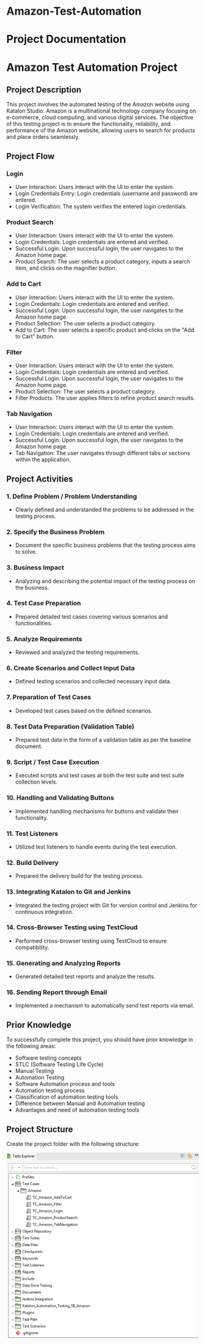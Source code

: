 # Amazon-Test-Automation

# Project Documentation

# Amazon Test Automation Project

## Project Description

This project involves the automated testing of the Amazon website using Katalon Studio. Amazon is a multinational technology company focusing on e-commerce, cloud computing, and various digital services. The objective of this testing project is to ensure the functionality, reliability, and performance of the Amazon website, allowing users to search for products and place orders seamlessly.

## Project Flow

### Login
 - User Interaction: Users interact with the UI to enter the system.
 - Login Credentials Entry: Login credentials (username and password) are entered.
 - Login Verification: The system verifies the entered login credentials.

### Product Search
 - User Interaction: Users interact with the UI to enter the system.
 - Login Credentials: Login credentials are entered and verified.
 - Successful Login: Upon successful login, the user navigates to the Amazon home page.
 - Product Search: The user selects a product category, inputs a search item, and clicks on the magnifier button.

### Add to Cart
 - User Interaction: Users interact with the UI to enter the system.
 - Login Credentials: Login credentials are entered and verified.
 - Successful Login: Upon successful login, the user navigates to the Amazon home page.
 - Product Selection: The user selects a product category.
 - Add to Cart: The user selects a specific product and clicks on the "Add to Cart" button.

### Filter
 - User Interaction: Users interact with the UI to enter the system.
 - Login Credentials: Login credentials are entered and verified.
 - Successful Login: Upon successful login, the user navigates to the Amazon home page.
 - Product Selection: The user selects a product category.
 - Filter Products: The user applies filters to refine product search results.

### Tab Navigation
 - User Interaction: Users interact with the UI to enter the system.
 - Login Credentials: Login credentials are entered and verified.
 - Successful Login: Upon successful login, the user navigates to the Amazon home page.
 - Tab Navigation: The user navigates through different tabs or sections within the application.

## Project Activities

### 1. Define Problem / Problem Understanding

- Clearly defined and understanded the problems to be addressed in the testing process.

### 2. Specify the Business Problem

- Document the specific business problems that the testing process aims to solve.

### 3. Business Impact

- Analyzing and describing the potential impact of the testing process on the business.

### 4. Test Case Preparation

- Prepared detailed test cases covering various scenarios and functionalities.

### 5. Analyze Requirements

- Reviewed and analyzed the testing requirements.

### 6. Create Scenarios and Collect Input Data

- Defined testing scenarios and collected necessary input data.

### 7. Preparation of Test Cases

- Developed test cases based on the defined scenarios.

### 8. Test Data Preparation (Validation Table)

- Prepared test data in the form of a validation table as per the baseline document.

### 9. Script / Test Case Execution

- Executed scripts and test cases at both the test suite and test suite collection levels.

### 10. Handling and Validating Buttons

- Implemented handling mechanisms for buttons and validate their functionality.

### 11. Test Listeners

- Utilized test listeners to handle events during the test execution.

### 12. Build Delivery

- Prepared the delivery build for the testing process.

### 13. Integrating Katalon to Git and Jenkins

- Integrated the testing project with Git for version control and Jenkins for continuous integration.

### 14. Cross-Browser Testing using TestCloud

- Performed cross-browser testing using TestCloud to ensure compatibility.

### 15. Generating and Analyzing Reports

- Generated detailed test reports and analyze the results.

### 16. Sending Report through Email

- Implemented a mechanism to automatically send test reports via email.

## Prior Knowledge

To successfully complete this project, you should have prior knowledge in the following areas:

- Software testing concepts
- STLC (Software Testing Life Cycle)
- Manual Testing
- Automation Testing
- Software Automation process and tools
- Automation testing process
- Classification of automation testing tools
- Difference between Manual and Automation testing
- Advantages and need of automation testing tools

## Project Structure

Create the project folder with the following structure:

![](./img/Project_flow.png)


